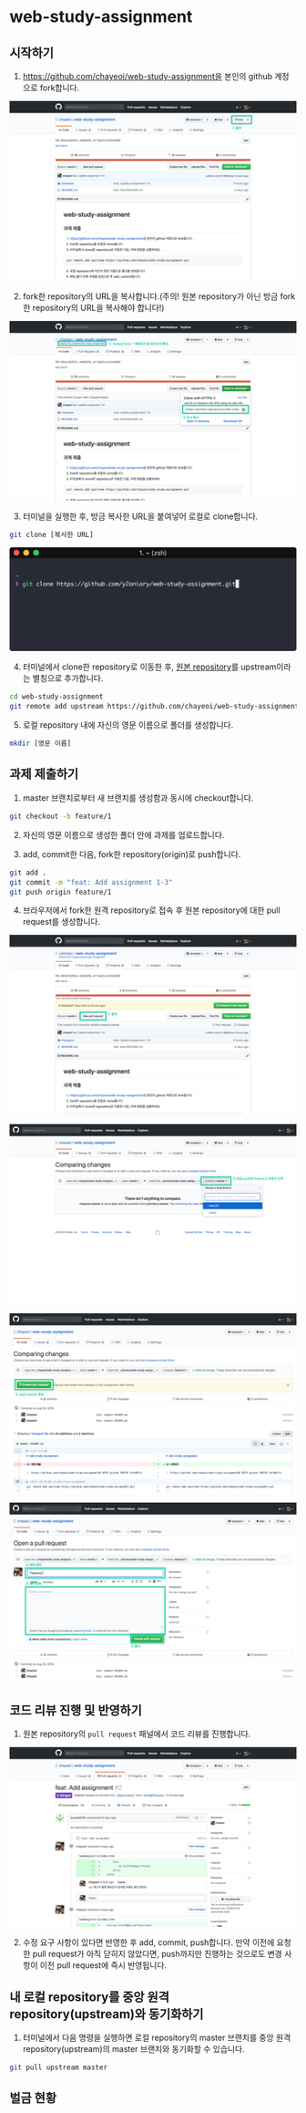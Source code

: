 # web-study-assignment

## 시작하기

1. https://github.com/chayeoi/web-study-assignment을 본인의 github 계정으로 fork합니다.

![set-assignment-1](./assets/set-assignment-1.png)

2. fork한 repository의 URL을 복사합니다.(주의! 원본 repository가 아닌 방금 fork한 repository의 URL을 복사해야 합니다!)

![set-assignment-2](./assets/set-assignment-2.png)

3. 터미널을 실행한 후, 방금 복사한 URL을 붙여넣어 로컬로 clone합니다.

```bash
git clone [복사한 URL]
```

![set-assignment-3](./assets/set-assignment-3.png)

4. 터미널에서 clone한 repository로 이동한 후, [원본 repository](https://github.com/chayeoi/web-study-assignment)를 upstream이라는 별칭으로 추가합니다.

```bash
cd web-study-assignment
git remote add upstream https://github.com/chayeoi/web-study-assignment.git
```

5. 로컬 repository 내에 자신의 영문 이름으로 폴더를 생성합니다.

```bash
mkdir [영문 이름]
```

## 과제 제출하기

1. master 브랜치로부터 새 브랜치를 생성함과 동시에 checkout합니다.

```bash
git checkout -b feature/1
```

2. 자신의 영문 이름으로 생성한 폴더 안에 과제를 업로드합니다.

3. add, commit한 다음, fork한 repository(origin)로 push합니다.

```bash
git add .
git commit -m "feat: Add assignment 1-3"
git push origin feature/1
```

4. 브라우저에서 fork한 원격 repository로 접속 후 원본 repository에 대한 pull request를 생성합니다.

![submit-assignment-1](./assets/submit-assignment-1.png)

![submit-assignment-2](./assets/submit-assignment-2.png)

![submit-assignment-3](./assets/submit-assignment-3.png)

![submit-assignment-4](./assets/submit-assignment-4.png)

## 코드 리뷰 진행 및 반영하기

1. 원본 repository의 `pull request` 패널에서 코드 리뷰를 진행합니다.

![review-assignment-1](./assets/review-assignment-1.png)

2. 수정 요구 사항이 있다면 반영한 후 add, commit, push합니다. 만약 이전에 요청한 pull request가 아직 닫히지 않았다면, push까지만 진행하는 것으로도 변경 사항이 이전 pull request에 즉시 반영됩니다.

## 내 로컬 repository를 중앙 원격 repository(upstream)와 동기화하기

1. 터미널에서 다음 명령을 실행하면 로컬 repository의 master 브랜치를 중앙 원격 repository(upstream)의 master 브랜치와 동기화할 수 있습니다.

```bash
git pull upstream master
```

## 벌금 현황

